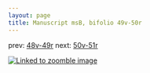 ```yaml
---
layout: page
title: Manuscript msB, bifolio 49v-50r
---
```


prev: [48v-49r](../48v-49r/) next: [50v-51r](../50v-51r/)



[![Linked to zoomble image](http://www.homermultitext.org/iipsrv?IIIF=/project/homer/pyramidal/deepzoom/hmt/vbbifolio/v1/vb_49v_50r.tif/full/2000,/0/default.jpg)](http://www.homermultitext.org/ict2/?urn=urn:cite2:hmt:vbbifolio.v1:vb_49v_50r)

